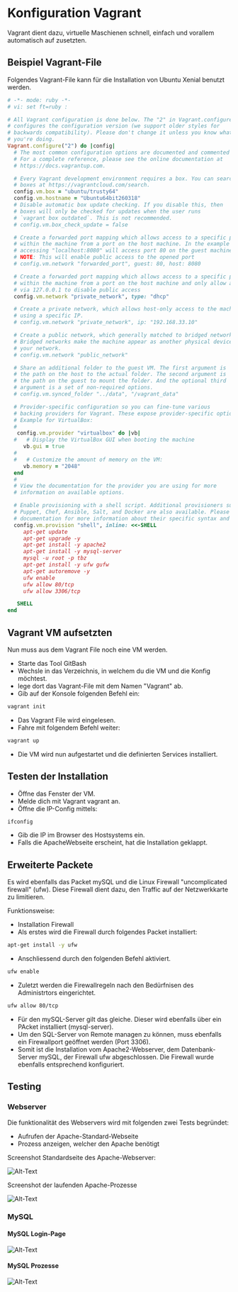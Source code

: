 # Konfiguration Vagrant

Vagrant dient dazu, virtuelle Maschienen schnell, einfach und vorallem automatisch auf zusetzten.

## Beispiel Vagrant-File

Folgendes Vagrant-File kann für die Installation von Ubuntu Xenial benutzt werden.

```Ruby
# -*- mode: ruby -*-
# vi: set ft=ruby :

# All Vagrant configuration is done below. The "2" in Vagrant.configure
# configures the configuration version (we support older styles for
# backwards compatibility). Please don't change it unless you know what
# you're doing.
Vagrant.configure("2") do |config|
  # The most common configuration options are documented and commented below.
  # For a complete reference, please see the online documentation at
  # https://docs.vagrantup.com.

  # Every Vagrant development environment requires a box. You can search for
  # boxes at https://vagrantcloud.com/search.
  config.vm.box = "ubuntu/trusty64"
  config.vm.hostname = "Ubuntu64bit260318"
  # Disable automatic box update checking. If you disable this, then
  # boxes will only be checked for updates when the user runs
  # `vagrant box outdated`. This is not recommended.
  # config.vm.box_check_update = false

  # Create a forwarded port mapping which allows access to a specific port
  # within the machine from a port on the host machine. In the example below,
  # accessing "localhost:8080" will access port 80 on the guest machine.
  # NOTE: This will enable public access to the opened port
  # config.vm.network "forwarded_port", guest: 80, host: 8080

  # Create a forwarded port mapping which allows access to a specific port
  # within the machine from a port on the host machine and only allow access
  # via 127.0.0.1 to disable public access
  config.vm.network "private_network", type: "dhcp"

  # Create a private network, which allows host-only access to the machine
  # using a specific IP.
  # config.vm.network "private_network", ip: "192.168.33.10"

  # Create a public network, which generally matched to bridged network.
  # Bridged networks make the machine appear as another physical device on
  # your network.
  # config.vm.network "public_network"

  # Share an additional folder to the guest VM. The first argument is
  # the path on the host to the actual folder. The second argument is
  # the path on the guest to mount the folder. And the optional third
  # argument is a set of non-required options.
  # config.vm.synced_folder "../data", "/vagrant_data"

  # Provider-specific configuration so you can fine-tune various
  # backing providers for Vagrant. These expose provider-specific options.
  # Example for VirtualBox:
  #
   config.vm.provider "virtualbox" do |vb|
  #   # Display the VirtualBox GUI when booting the machine
     vb.gui = true
  #
  #   # Customize the amount of memory on the VM:
     vb.memory = "2048"
  end
  #
  # View the documentation for the provider you are using for more
  # information on available options.

  # Enable provisioning with a shell script. Additional provisioners such as
  # Puppet, Chef, Ansible, Salt, and Docker are also available. Please see the
  # documentation for more information about their specific syntax and use.
  config.vm.provision "shell", inline: <<-SHELL
     apt-get update
     apt-get upgrade -y
     apt-get install -y apache2
     apt-get install -y mysql-server
     mysql -u root -p tbz
     apt-get install -y ufw gufw
     apt-get autoremove -y
     ufw enable
     ufw allow 80/tcp
     ufw allow 3306/tcp

   SHELL
end

```

## Vagrant VM aufsetzten

Nun muss aus dem Vagrant File noch eine VM werden.

- Starte das Tool GitBash
- Wechsle in das Verzeichnis, in welchem du die VM und die Konfig möchtest.
- lege dort das Vagrant-File mit dem Namen "Vagrant" ab.
- Gib auf der Konsole folgenden Befehl ein:

```Ruby
vagrant init
```

- Das Vagrant File wird eingelesen.
- Fahre mit folgendem Befehl weiter:

```Ruby
vagrant up
```

- Die VM wird nun aufgestartet und die definierten Services installiert.

## Testen der Installation

- Öffne das Fenster der VM.
- Melde dich mit Vagrant vagrant an.
- Öffne die IP-Config mittels:

```Bash
ifconfig
```

- Gib die IP im Browser des Hostsystems ein.
- Falls die ApacheWebseite erscheint, hat die Installation geklappt.

## Erweiterte Packete

Es wird ebenfalls das Packet mySQL und die Linux Firewall "uncomplicated firewall" (ufw). Diese Firewall dient dazu, den Traffic auf der Netzwerkkarte zu limitieren.

Funktionsweise:

- Installation Firewall
- Als erstes wird die Firewall durch folgendes Packet installiert:

```Bash
apt-get install -y ufw
```

- Anschliessend durch den folgenden Befehl aktiviert.

```Bash
ufw enable
```

- Zuletzt werden die Firewallregeln nach den Bedürfnisen des Administrtors eingerichtet.

```Bash
ufw allow 80/tcp
```

- Für den mySQL-Server gilt das gleiche. Dieser wird ebenfalls über ein PAcket installiert (mysql-server).
- Um den SQL-Server von Remote managen zu können, muss ebenfalls ein Firewallport geöffnet werden (Port 3306).
- Somit ist die Installation vom Apache2-Webserver, dem Datenbank-Server mySQL, der Firewall ufw abgeschlossen. Die Firewall wurde ebenfalls entsprechend konfiguriert.

## Testing

### Webserver

Die funktionalität des Webservers wird mit folgenden zwei Tests begründet:

- Aufrufen der Apache-Standard-Webseite
- Prozess anzeigen, welcher den Apache benötigt

Screenshot Standardseite des Apache-Webserver:

![Alt-Text](https://alighome01.myqnapcloud.com/share.cgi/apache_Default.png?ssid=0agex3y&fid=0agex3y&path=%2F&filename=apache_Default.png&openfolder=normal&ep=)

Screenshot der laufenden Apache-Prozesse

![Alt-Text](https://alighome01.myqnapcloud.com/share.cgi/apache_prozesse.png?ssid=0agex3y&fid=0agex3y&path=%2F&filename=apache_prozesse.png&openfolder=normal&ep=)

### MySQL

#### MySQL Login-Page

![Alt-Text](https://alighome01.myqnapcloud.com/share.cgi/mysql_loginpage.png?ssid=0okiiNo&fid=0okiiNo&path=%2F&filename=mysql_loginpage.png&openfolder=normal&ep=)

#### MySQL Prozesse

![Alt-Text](https://alighome01.myqnapcloud.com/share.cgi/mysqlprozesse.png?ssid=0okiiNo&fid=0okiiNo&path=%2F&filename=mysqlprozesse.png&openfolder=normal&ep=)